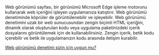 ﻿Web görünümü sayfası, bir görünümü Microsoft Edge işleme motorunu kullanarak web içeriğini işleyen uygulamanıza katıştırır. Web görünümü denetiminde köprüler de görüntülenebilir ve işleyebilir.  Web görünümü denetimini uzak bir web sunucusundan zengin biçimli HTML içeriğini, dinamik olarak oluşturulan kodu veya uygulama paketinizdeki içerik dosyalarını görüntülemek için de kullanabilirsiniz. Zengin içerik, betik kodu içerebilir ve betik ile uygulamanızın kodu arasında iletişim kurabilir.

[Web görünümü denetimi sizin için uygun mu?](https://docs.microsoft.com/microsoft-edge/webview2/gettingstarted/winui)
